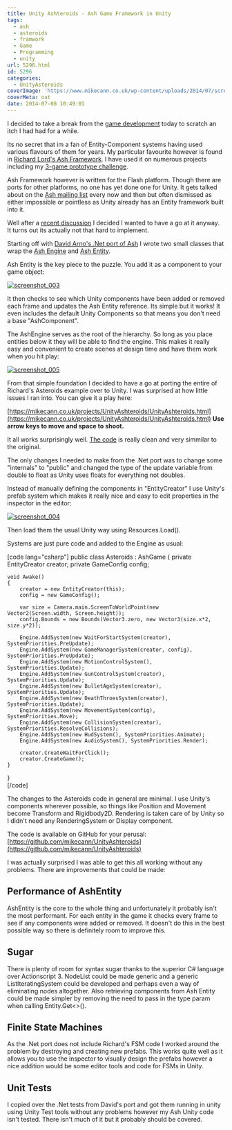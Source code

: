 ```yaml
---
title: Unity Ashteroids - Ash Game Framework in Unity
tags:
  - ash
  - asteroids
  - framwork
  - Game
  - Programming
  - unity
url: 5296.html
id: 5296
categories:
  - UnityAsteroids
coverImage: 'https://www.mikecann.co.uk/wp-content/uploads/2014/07/screenshot_0022.png'
coverMeta: out
date: 2014-07-08 10:49:01
---
```


I decided to take a break from the [game development](https://www.mikecann.co.uk/myprojects/mr-nibbles-3d/mr-nibbles-3d-menus-obscuring/) today to scratch an itch I had had for a while.
<!-- more -->
Its no secret that im a fan of Entity-Component systems having used various flavours of them for years. My particular favourite however is found in [Richard Lord's Ash Framework](https://www.ashframework.org/). I have used it on numerous projects including my [3-game prototype challenge](https://mikecann.co.uk/personal-project/the-three-game-challenge/).

<!--more-->

Ash Framework however is written for the Flash platform. Though there are ports for other platforms, no one has yet done one for Unity. It gets talked about on the [Ash mailing list](https://groups.google.com/group/ash-framework?hl=en) every now and then but often dismissed as either impossible or pointless as Unity already has an Entity framework built into it.

Well after a [recent discussion](https://groups.google.com/forum/?hl=en#!topic/ash-framework/NrC5dQyBRkY) I decided I wanted to have a go at it anyway. It turns out its actually not that hard to implement.

Starting off with [David Arno's .Net port of Ash](https://github.com/DavidArno/Ash.NET) I wrote two small classes that wrap the [Ash Engine](https://github.com/mikecann/UnityAshteroids/blob/master/Assets/Ash/Unity/AshGame.cs) and [Ash Entity](https://github.com/mikecann/UnityAshteroids/blob/master/Assets/Ash/Unity/AshEntity.cs).

Ash Entity is the key piece to the puzzle. You add it as a component to your game object:

[![screenshot_003](https://www.mikecann.co.uk/wp-content/uploads/2014/07/screenshot_003.png)](https://www.mikecann.co.uk/wp-content/uploads/2014/07/screenshot_003.png)

It then checks to see which Unity components have been added or removed each frame and updates the Ash Entity reference. Its simple but it works! It even includes the default Unity Components so that means you don't need a base "AshComponent".

The AshEngine serves as the root of the hierarchy. So long as you place entities below it they will be able to find the engine. This makes it really easy and convenient to create scenes at design time and have them work when you hit play:

[![screenshot_005](https://www.mikecann.co.uk/wp-content/uploads/2014/07/screenshot_005.png)](https://www.mikecann.co.uk/wp-content/uploads/2014/07/screenshot_005.png) 

From that simple foundation I decided to have a go at porting the entire of Richard's Asteroids example over to Unity. I was surprised at how little issues I ran into. You can give it a play here:

[https://mikecann.co.uk/projects/UnityAshteroids/UnityAshteroids.html](https://mikecann.co.uk/projects/UnityAshteroids/UnityAshteroids.html)
**Use arrow keys to move and space to shoot.**

It all works surprisingly well. [The code](https://github.com/mikecann/UnityAshteroids) is really clean and very simmilar to the original.

The only changes I needed to make from the .Net port was to change some "internals" to "public" and changed the type of the update variable from double to float as Unity uses floats for everything not doubles.

Instead of manually defining the components in "EntityCreator" I use Unity's prefab system which makes it really nice and easy to edit properties in the inspector in the editor:

[![screenshot_004](https://www.mikecann.co.uk/wp-content/uploads/2014/07/screenshot_004-1024x685.png)](https://www.mikecann.co.uk/wp-content/uploads/2014/07/screenshot_004.png)

Then load them the usual Unity way using Resources.Load(). 

Systems are just pure code and added to the Engine as usual:

[code lang="csharp"]
public class Asteroids : AshGame
{
	private EntityCreator creator;
	private GameConfig config;

	void Awake()
	{
		creator = new EntityCreator(this);
		config = new GameConfig();

		var size = Camera.main.ScreenToWorldPoint(new Vector2(Screen.width, Screen.height));
		config.Bounds = new Bounds(Vector3.zero, new Vector3(size.x*2, size.y*2));

		Engine.AddSystem(new WaitForStartSystem(creator), SystemPriorities.PreUpdate);
		Engine.AddSystem(new GameManagerSystem(creator, config), SystemPriorities.PreUpdate);
		Engine.AddSystem(new MotionControlSystem(), SystemPriorities.Update);
		Engine.AddSystem(new GunControlSystem(creator), SystemPriorities.Update);
		Engine.AddSystem(new BulletAgeSystem(creator), SystemPriorities.Update);
		Engine.AddSystem(new DeathThroesSystem(creator), SystemPriorities.Update);
		Engine.AddSystem(new MovementSystem(config), SystemPriorities.Move);
		Engine.AddSystem(new CollisionSystem(creator), SystemPriorities.ResolveCollisions);
		Engine.AddSystem(new HudSystem(), SystemPriorities.Animate);
		Engine.AddSystem(new AudioSystem(), SystemPriorities.Render);   

		creator.CreateWaitForClick();
		creator.CreateGame();
	}
}  
[/code]

The changes to the Asteroids code in general are minimal. I use Unity's components wherever possible, so things like Position and Movement become Transform and Rigidbody2D. Rendering is taken care of by Unity so I didn't need any RenderingSystem or Display component.

The code is available on GitHub for your perusal: [https://github.com/mikecann/UnityAshteroids](https://github.com/mikecann/UnityAshteroids)

I was actually surprised I was able to get this all working without any problems. There are improvements that could be made:

## Performance of AshEntity

AshEntity is the core to the whole thing and unfortunately it probably isn't the most performant. For each entity in the game it checks every frame to see if any components were added or removed. It doesn't do this in the best possible way so there is definitely room to improve this.

## Sugar

There is plenty of room for syntax sugar thanks to the superior C# language over Actionscript 3\. NodeList could be made generic and a generic ListIteratingSystem could be developed and perhaps even a way of eliminating nodes altogether. Also retrieving components from Ash Entity could be made simpler by removing the need to pass in the type param when calling Entity.Get<>().

## Finite State Machines

As the .Net port does not include Richard's FSM code I worked around the problem by destroying and creating new prefabs. This works quite well as it allows you to use the inspector to visually design the prefabs however a nice addition would be some editor tools and code for FSMs in Unity.

## Unit Tests

I copied over the .Net tests from David's port and got them running in unity using Unity Test tools without any problems however my Ash Unity code isn't tested. There isn't much of it but it probably should be covered.